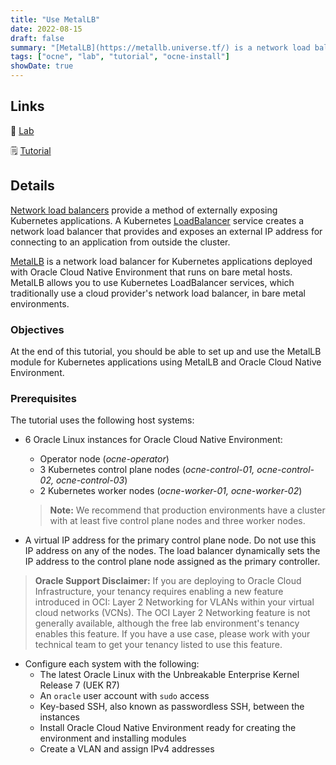 ```yaml
---
title: "Use MetalLB"
date: 2022-08-15
draft: false
summary: "[MetalLB](https://metallb.universe.tf/) is a network load balancer for Kubernetes applications deployed with Oracle Cloud Native Environment that runs on bare metal hosts. MetalLB allows you to use Kubernetes LoadBalancer services, which traditionally use a cloud provider's network load balancer, in bare metal environments."
tags: ["ocne", "lab", "tutorial", "ocne-install"]
showDate: true
---
```


## Links

:crescent_moon: [Lab](https://luna.oracle.com/lab/d931637d-4e6b-4a46-ba17-810a942c4309)

:spiral_notepad: [Tutorial](https://docs.oracle.com/en/learn/ocne-metallb)

## Details

[Network load balancers](https://kubernetes.io/docs/concepts/services-networking/) provide a method of externally exposing Kubernetes applications. A Kubernetes [LoadBalancer](https://kubernetes.io/docs/concepts/services-networking/service/#loadbalancer) service creates a network load balancer that provides and exposes an external IP address for connecting to an application from outside the cluster.

[MetalLB](https://metallb.universe.tf/) is a network load balancer for Kubernetes applications deployed with Oracle Cloud Native Environment that runs on bare metal hosts. MetalLB allows you to use Kubernetes LoadBalancer services, which traditionally use a cloud provider's network load balancer, in bare metal environments.

### Objectives

At the end of this tutorial, you should be able to set up and use the MetalLB module for Kubernetes applications using MetalLB and Oracle Cloud Native Environment.

### Prerequisites

The tutorial uses the following host systems:

- 6 Oracle Linux instances for Oracle Cloud Native Environment:
  - Operator node (_ocne-operator_)
  - 3 Kubernetes control plane nodes (_ocne-control-01, ocne-control-02, ocne-control-03_)
  - 2 Kubernetes worker nodes (_ocne-worker-01, ocne-worker-02_)


  > **Note:**  We recommend that production environments have a cluster with at least five control plane nodes and three worker nodes.

- A virtual IP address for the primary control plane node. Do not use this IP address on any of the nodes. The load balancer dynamically sets the IP address to the control plane node assigned as the primary controller.

> **Oracle Support Disclaimer:** If you are deploying to Oracle Cloud Infrastructure, your tenancy requires enabling a new feature introduced in OCI: Layer 2 Networking for VLANs within your virtual cloud networks (VCNs). The OCI Layer 2 Networking feature is not generally available, although the free lab environment's tenancy enables this feature. If you have a use case, please work with your technical team to get your tenancy listed to use this feature.

- Configure each system with the following:
  - The latest Oracle Linux with the Unbreakable Enterprise Kernel Release 7 (UEK R7)
  - An `oracle` user account with `sudo` access
  - Key-based SSH, also known as passwordless SSH, between the instances
  - Install Oracle Cloud Native Environment ready for creating the environment and installing modules
  - Create a VLAN and assign IPv4 addresses
